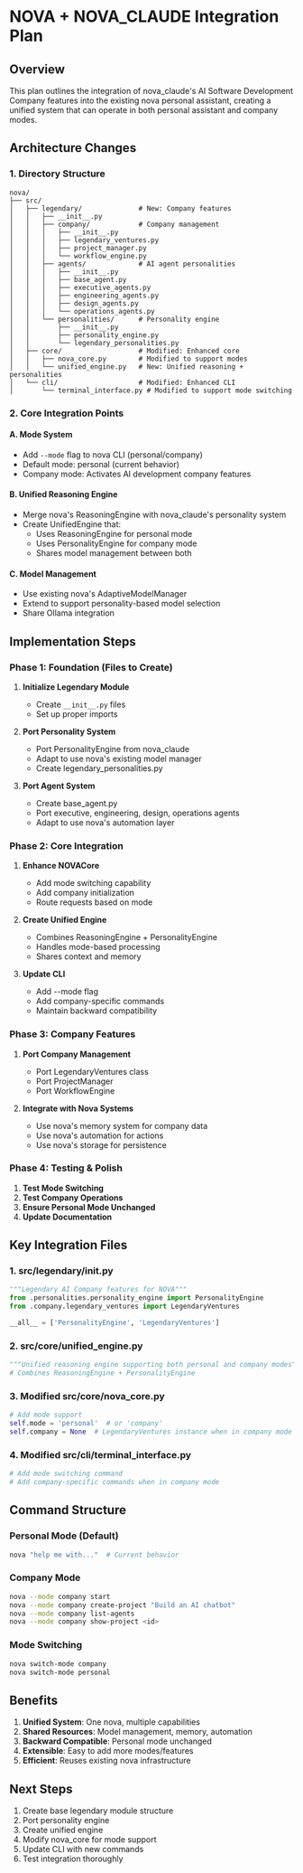 # NOVA + NOVA_CLAUDE Integration Plan

## Overview
This plan outlines the integration of nova_claude's AI Software Development Company features into the existing nova personal assistant, creating a unified system that can operate in both personal assistant and company modes.

## Architecture Changes

### 1. Directory Structure
```
nova/
├── src/
│   ├── legendary/              # New: Company features
│   │   ├── __init__.py
│   │   ├── company/            # Company management
│   │   │   ├── __init__.py
│   │   │   ├── legendary_ventures.py
│   │   │   ├── project_manager.py
│   │   │   └── workflow_engine.py
│   │   ├── agents/             # AI agent personalities
│   │   │   ├── __init__.py
│   │   │   ├── base_agent.py
│   │   │   ├── executive_agents.py
│   │   │   ├── engineering_agents.py
│   │   │   ├── design_agents.py
│   │   │   └── operations_agents.py
│   │   └── personalities/      # Personality engine
│   │       ├── __init__.py
│   │       ├── personality_engine.py
│   │       └── legendary_personalities.py
│   ├── core/                   # Modified: Enhanced core
│   │   ├── nova_core.py        # Modified to support modes
│   │   └── unified_engine.py   # New: Unified reasoning + personalities
│   └── cli/                    # Modified: Enhanced CLI
│       └── terminal_interface.py # Modified to support mode switching

```

### 2. Core Integration Points

#### A. Mode System
- Add `--mode` flag to nova CLI (personal/company)
- Default mode: personal (current behavior)
- Company mode: Activates AI development company features

#### B. Unified Reasoning Engine
- Merge nova's ReasoningEngine with nova_claude's personality system
- Create UnifiedEngine that:
  - Uses ReasoningEngine for personal mode
  - Uses PersonalityEngine for company mode
  - Shares model management between both

#### C. Model Management
- Use existing nova's AdaptiveModelManager
- Extend to support personality-based model selection
- Share Ollama integration

## Implementation Steps

### Phase 1: Foundation (Files to Create)

1. **Initialize Legendary Module**
   - Create `__init__.py` files
   - Set up proper imports

2. **Port Personality System**
   - Port PersonalityEngine from nova_claude
   - Adapt to use nova's existing model manager
   - Create legendary_personalities.py

3. **Port Agent System**
   - Create base_agent.py
   - Port executive, engineering, design, operations agents
   - Adapt to use nova's automation layer

### Phase 2: Core Integration

1. **Enhance NOVACore**
   - Add mode switching capability
   - Add company initialization
   - Route requests based on mode

2. **Create Unified Engine**
   - Combines ReasoningEngine + PersonalityEngine
   - Handles mode-based processing
   - Shares context and memory

3. **Update CLI**
   - Add --mode flag
   - Add company-specific commands
   - Maintain backward compatibility

### Phase 3: Company Features

1. **Port Company Management**
   - Port LegendaryVentures class
   - Port ProjectManager
   - Port WorkflowEngine

2. **Integrate with Nova Systems**
   - Use nova's memory system for company data
   - Use nova's automation for actions
   - Use nova's storage for persistence

### Phase 4: Testing & Polish

1. **Test Mode Switching**
2. **Test Company Operations**
3. **Ensure Personal Mode Unchanged**
4. **Update Documentation**

## Key Integration Files

### 1. src/legendary/__init__.py
```python
"""Legendary AI Company features for NOVA"""
from .personalities.personality_engine import PersonalityEngine
from .company.legendary_ventures import LegendaryVentures

__all__ = ['PersonalityEngine', 'LegendaryVentures']
```

### 2. src/core/unified_engine.py
```python
"""Unified reasoning engine supporting both personal and company modes"""
# Combines ReasoningEngine + PersonalityEngine
```

### 3. Modified src/core/nova_core.py
```python
# Add mode support
self.mode = 'personal'  # or 'company'
self.company = None  # LegendaryVentures instance when in company mode
```

### 4. Modified src/cli/terminal_interface.py
```python
# Add mode switching command
# Add company-specific commands when in company mode
```

## Command Structure

### Personal Mode (Default)
```bash
nova "help me with..."  # Current behavior
```

### Company Mode
```bash
nova --mode company start
nova --mode company create-project "Build an AI chatbot"
nova --mode company list-agents
nova --mode company show-project <id>
```

### Mode Switching
```bash
nova switch-mode company
nova switch-mode personal
```

## Benefits

1. **Unified System**: One nova, multiple capabilities
2. **Shared Resources**: Model management, memory, automation
3. **Backward Compatible**: Personal mode unchanged
4. **Extensible**: Easy to add more modes/features
5. **Efficient**: Reuses existing nova infrastructure

## Next Steps

1. Create base legendary module structure
2. Port personality engine
3. Create unified engine
4. Modify nova_core for mode support
5. Update CLI with new commands
6. Test integration thoroughly